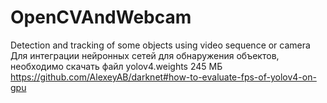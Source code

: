 # OpenCVAndWebcam
Detection and tracking of some objects using video sequence or camera
Для интеграции нейронных сетей для обнаружения объектов, необходимо скачать файл yolov4.weights 245 МБ
https://github.com/AlexeyAB/darknet#how-to-evaluate-fps-of-yolov4-on-gpu
